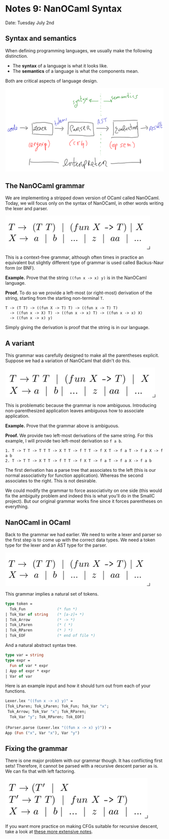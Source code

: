 # Notes 9: NanOCaml Syntax

Date: Tuesday July 2nd

<!--- ADMIN: Quiz today. -->

<!--- TIME: 40 minutes -->

## Syntax and semantics

When defining programming languages, we usually make the following
distinction.

* The **syntax** of a language is what it looks like.
* The **semantics** of a language is what the components mean.

Both are critical aspects of language design.

![diagram](imgs/diagram.png)

## The NanOCaml grammar

We are implementing a stripped down version of OCaml called NanOCaml.
Today, we will focus only on the syntax of NanOCaml, in other words
writing the lexer and parser.

![CFG](imgs/grammar.png)

This is a context-free grammar, although often times in practice an
equivalent but slightly different type of grammar is used called
Backus-Naur form (or BNF).

**Example.** Prove that the string `((fun x -> x) y)` is in the
NanOCaml language.

**Proof.** To do so we provide a left-most (or right-most) derivation
of the string, starting from the starting non-terminal `T`.

```
T -> (T T) -> ((fun X -> T) T) -> ((fun x -> T) T)
  -> ((fun x -> X) T) -> ((fun x -> x) T) -> ((fun x -> x) X)
  -> ((fun x -> x) y)
```

Simply giving the derivation is proof that the string is in our
language.

## A variant

This grammar was carefully designed to make all the parentheses
explicit. Suppose we had a variation of NanOCaml that didn't do
this.

![CFG](imgs/amb.png)

This is problematic because the grammar is now ambiguous. Introducing
non-parenthesized application leaves ambiguous how to associate
application.

**Example.** Prove that the grammar above is ambiguous.

**Proof.** We provide two left-most derivations of the same string.
For this example, I will provide two left-most derivation so `f a b`.

```
1. T -> T T -> T T T -> X T T -> f T T -> f X T -> f a T -> f a X -> f a b
2. T -> T T -> X T T -> f T T -> f X T -> f a T -> f a X -> f a b
```

The first derivation has a parse tree that associates to the left
(this is our normal associativity for function application). Whereas
the second associates to the right. This is not desirable.

We could modify the grammar to force associativity on one side (this
would fix the ambiguity problem and indeed this is what you'll do in
the SmallC project). But our original grammar works fine since it
forces parentheses on everything.

## NanOCaml in OCaml

Back to the grammar we had earlier. We need to write a lexer and
parser so the first step is to come up with the correct data types.
We need a token type for the lexer and an AST type for the parser.

![CFG](imgs/grammar.png)

This grammar implies a natural set of tokens.

```ocaml
type token =
  Tok_Fun              (* fun *)
| Tok_Var of string    (* [a-z]+ *)
| Tok_Arrow            (* -> *)
| Tok_LParen           (* ( *)
| Tok_RParen           (* ) *)
| Tok_EOF              (* end of file *)
```

And a natural abstract syntax tree.

```ocaml
type var = string
type expr =
  Fun of var * expr
| App of expr * expr
| Var of var
```

Here is an example input and how it should turn out from each
of your functions.

```ocaml
Lexer.lex "((fun x -> x) y)" =
[Tok_LParen; Tok_LParen; Tok_Fun; Tok_Var "x";
 Tok_Arrow; Tok_Var "x"; Tok_RParen;
  Tok_Var "y"; Tok_RParen; Tok_EOF]

(Parser.parse (Lexer.lex "((fun x -> x) y)")) =
App (Fun ("x", Var "x"), Var "y")
```

## Fixing the grammar

There is one major problem with our grammar though. It has
conflicting first sets! Therefore, it cannot be parsed with
a recursive descent parser as is. We can fix that with
left factoring.

![CFG](imgs/factored_grammar.png)

If you want more practice on making CFGs suitable for
recursive descent, take a look at
[these more extensive notes](http://camoy.name/words/descent).

<!--- TIME: 40 minutes -->
<!--- CUE: Have students work on the graded exercise. -->

